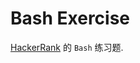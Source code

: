 Bash Exercise
==============

[HackerRank](https://www.hackerrank.com/domains/shell/bash) 的 `Bash` 练习题.
